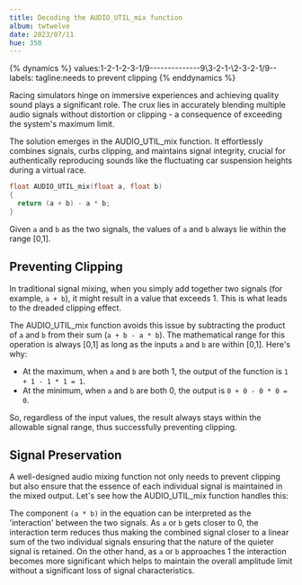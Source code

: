 ```yaml
---
title: Decoding the AUDIO_UTIL_mix function
album: twtwelve
date: 2023/07/11
hue: 350
---
```


{% dynamics %}
values:1-2-1-2-3-1/9--------------9\3-2-1-\2-3-2-1/9--
labels:
tagline:needs to prevent clipping
{% enddynamics %}

Racing simulators hinge on immersive experiences and achieving quality sound plays a significant role. The crux lies in accurately blending multiple audio signals without distortion or clipping - a consequence of exceeding the system's maximum limit.

<!-- more -->

The solution emerges in the AUDIO_UTIL_mix function. It effortlessly combines signals, curbs clipping, and maintains signal integrity, crucial for authentically reproducing sounds like the fluctuating car suspension heights during a virtual race.

```C
float AUDIO_UTIL_mix(float a, float b)
{
  return (a + b) - a * b;
}
```


Given `a` and `b` as the two signals, the values of `a` and `b` always lie within the range [0,1].

## Preventing Clipping

In traditional signal mixing, when you simply add together two signals (for example, `a + b`), it might result in a value that exceeds 1. This is what leads to the dreaded clipping effect. 

The AUDIO_UTIL_mix function avoids this issue by subtracting the product of `a` and `b` from their sum (`a + b - a * b`). The mathematical range for this operation is always [0,1] as long as the inputs `a` and `b` are within [0,1]. Here's why:

- At the maximum, when `a` and `b` are both 1, the output of the function is `1 + 1 - 1 * 1 = 1`.
- At the minimum, when `a` and `b` are both 0, the output is `0 + 0 - 0 * 0 = 0`.

So, regardless of the input values, the result always stays within the allowable signal range, thus successfully preventing clipping.

## Signal Preservation

A well-designed audio mixing function not only needs to prevent clipping but also ensure that the essence of each individual signal is maintained in the mixed output. Let's see how the AUDIO_UTIL_mix function handles this:

The component `(a * b)` in the equation can be interpreted as the 'interaction' between the two signals. As `a` or `b` gets closer to 0, the interaction term reduces thus making the combined signal closer to a linear sum of the two individual signals ensuring that the nature of the quieter signal is retained. On the other hand, as `a` or `b` approaches 1 the interaction becomes more significant which helps to maintain the overall amplitude limit without a significant loss of signal characteristics.